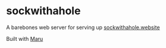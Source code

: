 # sockwithahole

A barebones web server for serving up [sockwithahole.website](http://sockwithahole.website)

Built with [Maru](https://github.com/elixir-maru/maru)
